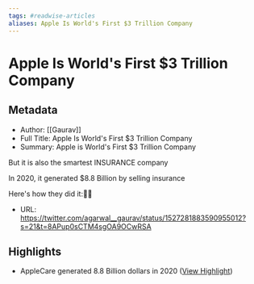 ```yaml
---
tags: #readwise-articles
aliases: Apple Is World's First $3 Trillion Company
---
```

# Apple Is World's First $3 Trillion Company

## Metadata
- Author: [[Gaurav]]
- Full Title: Apple Is World's First $3 Trillion Company
- Summary: Apple is World's First $3 Trillion Company 

But it is also the smartest INSURANCE company 

In 2020, it generated $8.8 Billion by selling insurance 

Here's how they did it:🧵🧵
- URL: https://twitter.com/agarwal__gaurav/status/1527281883590955012?s=21&t=8APup0sCTM4sgOA9OCwRSA

## Highlights
- AppleCare generated 8.8 Billion dollars in 2020 ([View Highlight](https://read.readwise.io/read/01haamfn70ezp6vvadqnn3z0tx))
